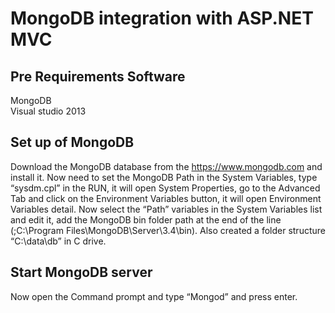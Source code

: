 <h1>MongoDB integration with ASP.NET MVC</h1>

<h2>Pre Requirements Software</h2>

MongoDB<br/>
Visual studio 2013


<h2>Set up of MongoDB</h2>

Download the MongoDB database from the https://www.mongodb.com and install it. Now need to set the MongoDB Path in the System Variables, type “sysdm.cpl” in the RUN, it will open System Properties, go to the Advanced Tab and click on the Environment Variables button, it will open Environment Variables detail. Now select the “Path” variables in the System Variables list and edit it, add the MongoDB bin folder path at the end of the line (;C:\Program Files\MongoDB\Server\3.4\bin). Also created a folder structure “C:\data\db” in C drive.

<h2>Start MongoDB server</h2>

Now open the Command prompt and type “Mongod” and press enter.
